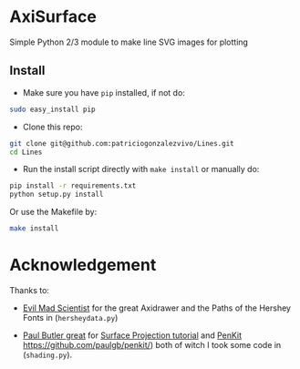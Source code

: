 # AxiSurface

Simple Python 2/3 module to make line SVG images for plotting

## Install

* Make sure you have `pip` installed, if not do:

```bash
sudo easy_install pip
``` 

* Clone this repo:

```bash
git clone git@github.com:patriciogonzalezvivo/Lines.git
cd Lines
```

* Run the install script directly with `make install` or manually do:

```bash
pip install -r requirements.txt
python setup.py install
```

Or use the Makefile by:

```bash
make install
```

# Acknowledgement

Thanks to:

 * [Evil Mad Scientist](https://www.evilmadscientist.com/) for the great Axidrawer and the Paths of the Hershey Fonts in (`hersheydata.py`)

 * [Paul Butler great](https://paulbutler.org/) for [Surface Projection tutorial](https://bitaesthetics.com/posts/surface-projection.html) and [PenKit]() https://github.com/paulgb/penkit/) both of witch I took some code in (`shading.py`).